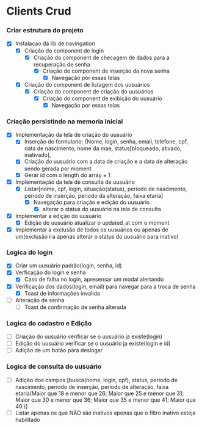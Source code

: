 # Clients Crud

### Criar estrutura do projeto

- [x] Instalaçao da lib de navingation
  - [x] Criação do component de login
    - [x] Criação do component de checagem de dados para a recuperação de senha
      - [x] Criação do component de inserção da nova senha
        - [x] Navegação por essas telas
  - [x] Criação do component de listagem dos uusuários
    - [x] Criação do component de criação do uusuários
      - [x] Criação do component de exibição do uusuário
        - [x] Navegação por essas telas

### Criação persistindo na memoria Inicial

- [x] Implementação da tela de criação do uusuário
  - [x] Inserção do formulario: {Nome, login, senha, email, telefone, cpf, data de nascimento, nome da mae, status[bloqueado, ativado, inativado],
  - [x] Criação do uusuário com a data de criação e a data de alteração sendo gerada por moment
  - [x] Gerar id com o length do array + 1
- [x] Implementação da tela de consulta de uusuário
  - [x] Listar[nome, cpf, login, situação(status), periodo de nascimento, periodo de inserção, periodo da alteração, faixa etaria]
    - [x] Navegação para criação e edição do uusuário
      - [x] alterar o status do uusuário na tela de consulta
- [x] Implementar a edição do uusuário
  - [x] Edição do uusuário atualizar o updated_at com o moment
- [x] Implementar a exclusão de todos os uusuários ou apenas de um(exclusão ira apenas alterar o status do uusuário para inativo)

### Logica do login

- [x] Criar um uusuário padrão(login, senha, id)
- [x] Verficação do login e senha
  - [x] Caso de falha no login, apresensar um modal alertando
- [x] Verificação dos dados(login, email) para navegar para a troca de senha
  - [x] Toast de informações invalida
- [ ] Alteração de senha
  - [ ] Toast de confirmação de senha alterada

### Logica do cadastro e Edição

- [ ] Criação do uusuário verificar se o uusuário ja existe(login)
- [ ] Edição do uusuário verificar se o uusuário ja existe(login e id)
- [ ] Adição de um botão para deslogar

### Logica de consulta do uusuário

- [ ] Adição dos campos [busca(nome, login, cpf), status, periodo de nascimento, periodo de inserção, periodo de alteração, faixa etaria(Maior que 18 e menor que 26; Maior que 25 e menor que 31; Maior que 30 e menor que 36; Maior que 35 e menor que 41; Maior que 40.)]
- [ ] Listar apenas os que NÃO são inativos apenas que o filtro inativo esteja habilitado
